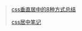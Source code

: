 > [css垂直居中的8种方式总结](https://www.jianshu.com/p/7bbc4860a45c)
>
> [css居中笔记](https://link.segmentfault.com/?enc=uLHG9SHMoHUvFJYLtMFyCg%3D%3D.W4DAI7gdDps0s3lKVQLf3sINCSU2YBrnavy5kZWYw7vjiYbPKVqL1DvZVmYGRZKEWppxjGygCH67EZqyunx5byUWJ9vdF2eTz7m%2BeBsjNW3S6oNMcqVpNbXcC4uzNEB7)
